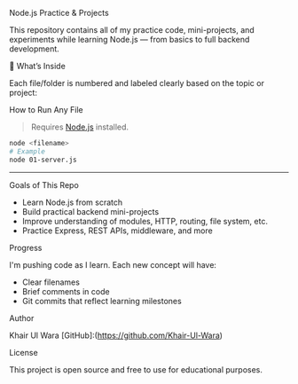 

 Node.js Practice & Projects

This repository contains all of my practice code, mini-projects, and experiments while learning Node.js — from basics to full backend development.



 🧠 What’s Inside

Each file/folder is numbered and labeled clearly based on the topic or project:





 How to Run Any File

> Requires [Node.js](https://nodejs.org/) installed.

```bash
node <filename>
# Example
node 01-server.js
````

---

 Goals of This Repo

* Learn Node.js from scratch
* Build practical backend mini-projects
* Improve understanding of modules, HTTP, routing, file system, etc.
* Practice Express, REST APIs, middleware, and more


 Progress

I'm pushing code as I learn. Each new concept will have:

* Clear filenames
* Brief comments in code
* Git commits that reflect learning milestones


 Author

Khair Ul Wara
[GitHub]:(https://github.com/Khair-Ul-Wara)


 License

This project is open source and free to use for educational purposes.


